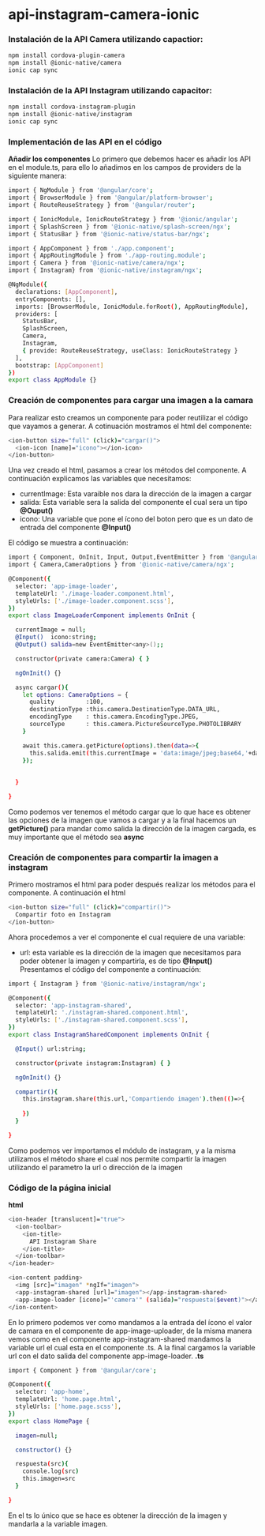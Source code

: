 # api-instagram-camera-ionic

### Instalación de la API Camera utilizando capactior:

```bash
npm install cordova-plugin-camera
npm install @ionic-native/camera
ionic cap sync
```
### Instalación de la API Instagram utilizando capacitor:

```bash
npm install cordova-instagram-plugin
npm install @ionic-native/instagram
ionic cap sync
```

### Implementación de las API en el código
**Añadir los componentes**
Lo primero que debemos hacer es añadir los API en el module.ts, para ello lo añadimos en los campos de providers de la siguiente manera:

```bash
import { NgModule } from '@angular/core';
import { BrowserModule } from '@angular/platform-browser';
import { RouteReuseStrategy } from '@angular/router';

import { IonicModule, IonicRouteStrategy } from '@ionic/angular';
import { SplashScreen } from '@ionic-native/splash-screen/ngx';
import { StatusBar } from '@ionic-native/status-bar/ngx';

import { AppComponent } from './app.component';
import { AppRoutingModule } from './app-routing.module';
import { Camera } from '@ionic-native/camera/ngx';
import { Instagram} from '@ionic-native/instagram/ngx';

@NgModule({
  declarations: [AppComponent],
  entryComponents: [],
  imports: [BrowserModule, IonicModule.forRoot(), AppRoutingModule],
  providers: [
    StatusBar,
    SplashScreen,
    Camera,
    Instagram,
    { provide: RouteReuseStrategy, useClass: IonicRouteStrategy }
  ],
  bootstrap: [AppComponent]
})
export class AppModule {}
```
### Creación de componentes para cargar una imagen a la camara
Para realizar esto creamos un componente para poder reutilizar el código que vayamos a generar. A cotinuación mostramos el html del componente:
```bash
<ion-button size="full" (click)="cargar()">
  <ion-icon [name]="icono"></ion-icon> 
</ion-button>
```
Una vez creado el html, pasamos a crear los métodos del componente. A continuación explicamos las variables que necesitamos:
* currentImage: Esta varaible nos dara la dirección de la imagen a cargar 
* salida: Esta variable sera la salida del componente el cual sera un tipo **@Ouput()**
* icono: Una variable que pone el ícono del boton pero que es un dato de entrada del componente **@Input()**

El código se muestra a continuación:
```bash
import { Component, OnInit, Input, Output,EventEmitter } from '@angular/core';
import { Camera,CameraOptions } from '@ionic-native/camera/ngx';

@Component({
  selector: 'app-image-loader',
  templateUrl: './image-loader.component.html',
  styleUrls: ['./image-loader.component.scss'],
})
export class ImageLoaderComponent implements OnInit {

  currentImage = null;
  @Input()  icono:string;
  @Output() salida=new EventEmitter<any>();;

  constructor(private camera:Camera) { }

  ngOnInit() {}

  async cargar(){
    let options: CameraOptions = {
      quality         :100,
      destinationType :this.camera.DestinationType.DATA_URL,
      encodingType    : this.camera.EncodingType.JPEG,
      sourceType      : this.camera.PictureSourceType.PHOTOLIBRARY
    }

    await this.camera.getPicture(options).then(data=>{
      this.salida.emit(this.currentImage = 'data:image/jpeg;base64,'+data);
    });
    
    
  }

}
```
Como podemos ver tenemos el método cargar que lo que hace es obtener las opciones de la imagen que vamos a cargar y a la final hacemos un **getPicture()** para mandar como salida la dirección de la imagen cargada, es muy importante que el método sea **async**

### Creación de componentes para compartir la imagen a instagram
Primero mostramos el html para poder después realizar los métodos para el componente. A continuación el html
```bash
<ion-button size="full" (click)="compartir()">
  Compartir foto en Instagram
</ion-button>
```
Ahora procedemos a ver el componente el cual requiere de una variable:
* url: esta variable es la dirección de la imagen que necesitamos para poder obtener la imagen y compartirla, es de tipo **@Input()**
Presentamos el código del componente a continuación:
```bash
import { Instagram } from '@ionic-native/instagram/ngx';

@Component({
  selector: 'app-instagram-shared',
  templateUrl: './instagram-shared.component.html',
  styleUrls: ['./instagram-shared.component.scss'],
})
export class InstagramSharedComponent implements OnInit {

  @Input() url:string;

  constructor(private instagram:Instagram) { }

  ngOnInit() {}

  compartir(){
    this.instagram.share(this.url,'Compartiendo imagen').then(()=>{
      
    })
  }

}
```
Como podemos ver importamos el módulo de instagram, y a la misma utilizamos el método share el cual nos permite compartir la imagen utilizando el parametro la url o dirección de la imagen

### Código de la página inicial
**html**
```bash
<ion-header [translucent]="true">
  <ion-toolbar>
    <ion-title>
      API Instagram Share
    </ion-title>
  </ion-toolbar>
</ion-header>

<ion-content padding>
  <img [src]="imagen" *ngIf="imagen">
  <app-instagram-shared [url]="imagen"></app-instagram-shared>
  <app-image-loader [icono]="'camera'" (salida)="respuesta($event)"></app-image-loader>
</ion-content>

```
En lo primero podemos ver como mandamos a la entrada del ícono el valor de camara en el componente de app-image-uploader, de la misma manera vemos como en el componente app-instagram-shared mandamos la variable url el cual esta en el componente .ts. A la final cargamos la variable url con el dato salida del componente app-image-loader.
**.ts**
```bash
import { Component } from '@angular/core';

@Component({
  selector: 'app-home',
  templateUrl: 'home.page.html',
  styleUrls: ['home.page.scss'],
})
export class HomePage {

  imagen=null;

  constructor() {}

  respuesta(src){
    console.log(src)
    this.imagen=src
  }

}
```
En el ts lo único que se hace es obtener la dirección de la imagen y mandarla a la variable imagen.

